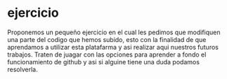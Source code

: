 # ejercicio
Proponemos un pequeño ejercicio en el cual les pedimos que modifiquen una parte del codigo que hemos subido, esto con la finalidad de que aprendamos a utilizar esta platafarma y asi realizar aqui nuestros futuros trabajos. Traten de juagar con las opciones para aprender a fondo el funcionamiento de github y asi si alguine tiene una duda podamos resolverla.
